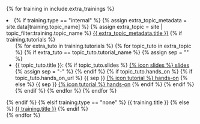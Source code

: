 {% for training in include.extra_trainings %}
    <li>
    {% if training.type == "internal" %}
        {% assign extra_topic_metadata = site.data[training.topic_name] %}
        {% assign extra_topic = site | topic_filter:training.topic_name %}
        <a href="{{ site.baseurl }}/topics/{{ training.topic_name }}">{{ extra_topic_metadata.title }}</a>
        {% if training.tutorials %}
            <ul>
                {% for extra_tuto in training.tutorials %}
                    {% for topic_tuto in extra_topic %}
                        {% if extra_tuto == topic_tuto.tutorial_name %}
                            {% assign sep = "" %}
                            <li> {{ topic_tuto.title }}:
                            {% if topic_tuto.slides %}
                                <a href="{{ site.baseurl }}/topics/{{ training.topic_name }}/tutorials/{{ topic_tuto.tutorial_name }}/slides.html">{% icon slides %} slides</a>
                                {% assign sep = "-" %}
                            {% endif %}
                            {% if topic_tuto.hands_on %}
                                {% if topic_tuto.hands_on_url %}
                                    {{ sep }} <a href="{{ topic_tuto.hands_on_url }}">{% icon tutorial %} hands-on</a>
                                {% else %}
                                    {{ sep }} <a href="{{ site.baseurl }}/topics/{{ training.topic_name }}/tutorials/{{ topic_tuto.tutorial_name }}/tutorial.html">{% icon tutorial %} hands-on</a>
                                {% endif %}
                            {% endif %}
                            </li>
                        {% endif %}
                    {% endfor %}
                {% endfor %}
            </ul>
        {% endif %}
    {% elsif training.type == "none" %}
        {{ training.title }}
    {% else %}
        <a href="{{ training.link }}">{{ training.title }}</a>
    {% endif %}
    </li>
{% endfor %}